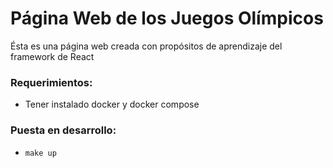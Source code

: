 # Página Web de los Juegos Olímpicos

Ésta es una página web creada con propósitos de aprendizaje del framework de React

### Requerimientos:
- Tener instalado docker y docker compose

### Puesta en desarrollo:

- `make up`
